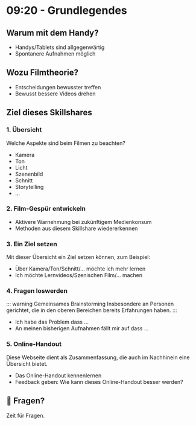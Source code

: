 # 09:20 - Grundlegendes

## Warum mit dem Handy?

- Handys/Tablets sind allgegenwärtig
- Spontanere Aufnahmen möglich

## Wozu Filmtheorie?

- Entscheidungen bewusster treffen
- Bewusst bessere Videos drehen

## Ziel dieses Skillshares

### 1. Übersicht
Welche Aspekte sind beim Filmen zu beachten?

- Kamera
- Ton
- Licht
- Szenenbild
- Schnitt
- Storytelling
- ...

### 2. Film-Gespür entwickeln

- Aktivere Warnehmung bei zukünftigem Medienkonsum
- Methoden aus diesem Skillshare wiedererkennen
### 3. Ein Ziel setzen

Mit dieser Übersicht ein Ziel setzen können, zum Beispiel:

- Über Kamera/Ton/Schnitt/... möchte ich mehr lernen
- Ich möchte Lernvideos/Szenischen Film/... machen

### 4. Fragen loswerden  

::: warning Gemeinsames Brainstorming
Insbesondere an Personen gerichtet, die in den oberen Bereichen bereits Erfahrungen haben.
:::

- Ich habe das Problem dass ...
- An meinen bisherigen Aufnahmen fällt mir auf dass ...


### 5. Online-Handout
Diese Webseite dient als Zusammenfassung, die auch im Nachhinein eine Übersicht bietet. 
- Das Online-Handout kennenlernen
- Feedback geben: Wie kann dieses Online-Handout besser werden?

## :speech_balloon: Fragen?
Zeit für Fragen.
